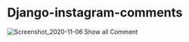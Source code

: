 # Django-instagram-comments
![Screenshot_2020-11-06 Show all Comment](https://user-images.githubusercontent.com/51817568/98332105-07ff1080-2024-11eb-8c17-e79770ee474c.png)
